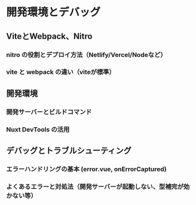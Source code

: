 # 開発環境とデバッグ

## ViteとWebpack、Nitro
### nitro の役割とデプロイ方法（Netlify/Vercel/Nodeなど）
### vite と webpack の違い（viteが標準）

## 開発環境
### 開発サーバーとビルドコマンド
### Nuxt DevTools の活用

## デバッグとトラブルシューティング
### エラーハンドリングの基本 (error.vue, onErrorCaptured)

### よくあるエラーと対処法（開発サーバーが起動しない、型補完が効かない等）


